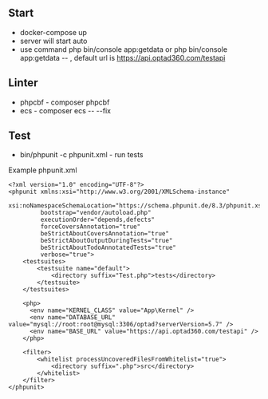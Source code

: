 ## Start
- docker-compose up
- server will start auto
- use command php bin/console app:getdata or php bin/console app:getdata -- <urlParam>, default url is https://api.optad360.com/testapi

## Linter
- phpcbf - composer phpcbf
- ecs - composer ecs -- --fix

## Test
- bin/phpunit -c phpunit.xml - run tests

Example phpunit.xml 

```
<?xml version="1.0" encoding="UTF-8"?>
<phpunit xmlns:xsi="http://www.w3.org/2001/XMLSchema-instance"
         xsi:noNamespaceSchemaLocation="https://schema.phpunit.de/8.3/phpunit.xsd"
         bootstrap="vendor/autoload.php"
         executionOrder="depends,defects"
         forceCoversAnnotation="true"
         beStrictAboutCoversAnnotation="true"
         beStrictAboutOutputDuringTests="true"
         beStrictAboutTodoAnnotatedTests="true"
         verbose="true">
    <testsuites>
        <testsuite name="default">
            <directory suffix="Test.php">tests</directory>
        </testsuite>
    </testsuites>

    <php>
      <env name="KERNEL_CLASS" value="App\Kernel" />
      <env name="DATABASE_URL" value="mysql://root:root@mysql:3306/optad?serverVersion=5.7" />
      <env name="BASE_URL" value="https://api.optad360.com/testapi" />
    </php>

    <filter>
        <whitelist processUncoveredFilesFromWhitelist="true">
            <directory suffix=".php">src</directory>
        </whitelist>
    </filter>
</phpunit>
```